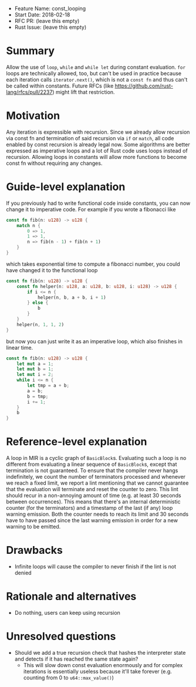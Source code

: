 - Feature Name: const_looping
- Start Date: 2018-02-18
- RFC PR: (leave this empty)
- Rust Issue: (leave this empty)

# Summary
[summary]: #summary

Allow the use of `loop`, `while` and `while let` during constant evaluation.
`for` loops are technically allowed, too, but can't be used in practice because
each iteration calls `iterator.next()`, which is not a `const fn` and thus can't
be called within constants. Future RFCs (like
https://github.com/rust-lang/rfcs/pull/2237) might lift that restriction.

# Motivation
[motivation]: #motivation

Any iteration is expressible with recursion. Since we already allow recursion
via const fn and termination of said recursion via `if` or `match`, all code
enabled by const recursion is already legal now. Some algorithms are better
expressed as imperative loops and a lot of Rust code uses loops instead of
recursion. Allowing loops in constants will allow more functions to become const
fn without requiring any changes.

# Guide-level explanation
[guide-level-explanation]: #guide-level-explanation

If you previously had to write functional code inside constants, you can now
change it to imperative code. For example if you wrote a fibonacci like

```rust
const fn fib(n: u128) -> u128 {
    match n {
        0 => 1,
        1 => 1,
        n => fib(n - 1) + fib(n + 1)
    }
}
```

which takes exponential time to compute a fibonacci number, you could have
changed it to the functional loop

```rust
const fn fib(n: u128) -> u128 {
    const fn helper(n: u128, a: u128, b: u128, i: u128) -> u128 {
        if i <= n {
            helper(n, b, a + b, i + 1)
        } else {
            b
        }
    }
    helper(n, 1, 1, 2)
}
```

but now you can just write it as an imperative loop, which also finishes in
linear time.

```rust
const fn fib(n: u128) -> u128 {
    let mut a = 1;
    let mut b = 1;
    let mut i = 2;
    while i <= n {
        let tmp = a + b;
        a = b;
        b = tmp;
        i += 1;
    }
    b
}
```

# Reference-level explanation
[reference-level-explanation]: #reference-level-explanation

A loop in MIR is a cyclic graph of `BasicBlock`s. Evaluating such a loop is no
different from evaluating a linear sequence of `BasicBlock`s, except that
termination is not guaranteed. To ensure that the compiler never hangs
indefinitely, we count the number of terminators processed and whenever we reach
a fixed limit, we report a lint mentioning that we cannot guarantee that the
evaluation will terminate and reset the counter to zero. This lint should recur
in a non-annoying amount of time (e.g. at least 30 seconds between occurrences).
This means that there's an internal deterministic counter (for the terminators) and
a timestamp of the last (if any) loop warning emission. Both the counter needs to reach
its limit and 30 seconds have to have passed since the last warning emission in order
for a new warning to be emitted.

# Drawbacks
[drawbacks]: #drawbacks

* Infinite loops will cause the compiler to never finish if the lint is not denied

# Rationale and alternatives
[alternatives]: #alternatives

- Do nothing, users can keep using recursion

# Unresolved questions
[unresolved]: #unresolved-questions

* Should we add a true recursion check that hashes the interpreter state and
  detects if it has reached the same state again?
    * This will slow down const evaluation enormously and for complex iterations
      is essentially useless because it'll take forever (e.g. counting from 0 to
      `u64::max_value()`)
